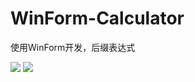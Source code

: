 # WinForm-Calculator
使用WinForm开发，后缀表达式

![](https://github.com/waning1995/WinForm-Calculator/blob/master/%E8%AE%A1%E7%AE%97%E5%99%A8WinFrom/Screenshots/QQ%E6%88%AA%E5%9B%BE20160626215946.png)
![](https://github.com/waning1995/WinForm-Calculator/blob/master/%E8%AE%A1%E7%AE%97%E5%99%A8WinFrom/Screenshots/QQ%E6%88%AA%E5%9B%BE20160626220052.png)
